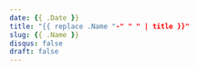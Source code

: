 ```yaml
---
date: {{ .Date }}
title: "{{ replace .Name "-" " " | title }}"
slug: {{ .Name }}
disqus: false
draft: false
---
```


